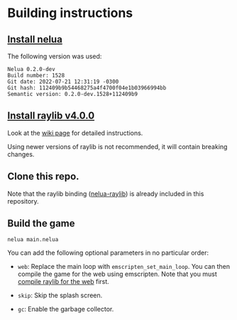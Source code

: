 # Building instructions

## [Install nelua](https://nelua.io/installing/)

The following version was used:
```
Nelua 0.2.0-dev
Build number: 1528
Git date: 2022-07-21 12:31:19 -0300
Git hash: 112409b9b54468275a4f4700f04e1b03966994bb
Semantic version: 0.2.0-dev.1528+112409b9
```
## [Install raylib v4.0.0](https://github.com/raysan5/raylib/releases/tag/4.0.0)

Look at the [wiki page](https://github.com/raysan5/raylib/wiki#development-platforms) for detailed instructions. 

Using newer versions of raylib is not recommended, it will contain breaking changes.

## Clone this repo.

Note that the raylib binding ([nelua-raylib](https://github.com/AbdulKalam21/nelua-raylib)) is already included in this repository.

## Build the game

`nelua main.nelua`

You can add the following optional parameters in no particular order:

- `web`: Replace the main loop with `emscripten_set_main_loop`. You can then compile the game for the web using emscripten. Note that you must [compile raylib for the web](https://github.com/raysan5/raylib/wiki/Working-for-Web-(HTML5)) first.

- `skip`: Skip the splash screen.

- `gc`: Enable the garbage collector.
